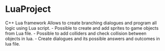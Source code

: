 # LuaProject
C++ Lua framework
Allows to create branching dialogues and program all logic using Lua script.
    - Possible to create and add sprites to game objects from Lua file.
    - Possible to add colliders and check collision between objects in lua.
    - Create dialogues and its possible answers and outcomes in lua file.

